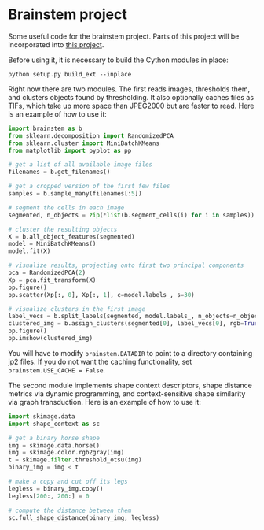 Brainstem project
=================

Some useful code for the brainstem project. Parts of this project will be incorporated into [this project](https://github.com/mistycheney/registration).

Before using it, it is necessary to build the Cython modules in place:

    python setup.py build_ext --inplace

Right now there are two modules. The first reads images, thresholds them, and clusters objects found by thresholding. It also optionally caches files as TIFs, which take up more space than JPEG2000 but are faster to read. Here is an example of how to use it:

```python
import brainstem as b
from sklearn.decomposition import RandomizedPCA
from sklearn.cluster import MiniBatchKMeans
from matplotlib import pyplot as pp

# get a list of all available image files
filenames = b.get_filenames()

# get a cropped version of the first few files
samples = b.sample_many(filenames[:5])

# segment the cells in each image
segmented, n_objects = zip(*list(b.segment_cells(i) for i in samples))

# cluster the resulting objects
X = b.all_object_features(segmented)
model = MiniBatchKMeans()
model.fit(X)

# visualize results, projecting onto first two principal components
pca = RandomizedPCA(2)
Xp = pca.fit_transform(X)
pp.figure()
pp.scatter(Xp[:, 0], Xp[:, 1], c=model.labels_, s=30)

# visualize clusters in the first image
label_vecs = b.split_labels(segmented, model.labels_, n_objects=n_objects)
clustered_img = b.assign_clusters(segmented[0], label_vecs[0], rgb=True)
pp.figure()
pp.imshow(clustered_img)

````

You will have to modify ``brainstem.DATADIR`` to point to a directory containing jp2 files. If you do not want the caching functionality, set ``brainstem.USE_CACHE = False``.

The second module implements shape context descriptors, shape distance metrics via dynamic programming, and context-sensitive shape similarity via graph transduction. Here is an example of how to use it:

```python
import skimage.data
import shape_context as sc

# get a binary horse shape
img = skimage.data.horse()
img = skimage.color.rgb2gray(img)
t = skimage.filter.threshold_otsu(img)
binary_img = img < t

# make a copy and cut off its legs
legless = binary_img.copy()
legless[200:, 200:] = 0

# compute the distance between them
sc.full_shape_distance(binary_img, legless)

```
